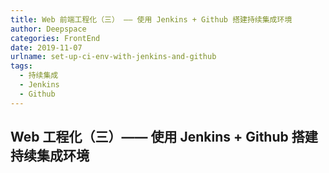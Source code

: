 ```yaml
---
title: Web 前端工程化（三） —— 使用 Jenkins + Github 搭建持续集成环境
author: Deepspace
categories: FrontEnd
date: 2019-11-07
urlname: set-up-ci-env-with-jenkins-and-github
tags:
  - 持续集成
  - Jenkins
  - Github
---
```


## Web 工程化（三）—— 使用 Jenkins + Github 搭建持续集成环境

